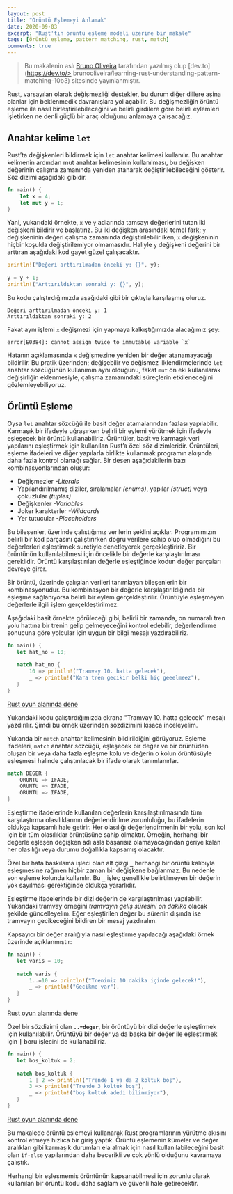 ```yaml
---
layout: post
title: "Örüntü Eşlemeyi Anlamak"
date: 2020-09-03
excerpt: "Rust'tın örüntü eşleme modeli üzerine bir makale"
tags: [örüntü eşleme, pattern matching, rust, match]
comments: true
---
```


> Bu makalenin aslı [Bruno Oliveira](https://dev.to/brunooliveira) tarafından yazılmış olup [dev.to](https://dev.to/> brunooliveira/learning-rust-understanding-pattern-matching-10b3) sitesinde yayınlanmıştır.


Rust, varsayılan olarak değişmezliği destekler, bu durum diğer dillere aşina olanlar için beklenmedik davranışlara yol açabilir. Bu değişmezliğin örüntü eşleme ile nasıl birleştirilebileceğini ve belirli girdilere göre belirli eylemleri işletirken ne denli güçlü bir araç olduğunu anlamaya çalışacağız.   

## Anahtar kelime `let`

Rust’ta değişkenleri bildirmek için `let` anahtar kelimesi kullanılır. Bu anahtar kelimenin ardından mut anahtar kelimesinin kullanılması, bu değişken değerinin çalışma zamanında yeniden atanarak değiştirilebileceğini gösterir. Söz dizimi aşağıdaki gibidir.

```rust
fn main() {
    let x = 4;
    let mut y = 1;
}
```

Yani, yukarıdaki örnekte, `x` ve `y` adlarında tamsayı değerlerini tutan iki değişkeni bildirir ve başlatırız. Bu iki değişken arasındaki temel fark; `y` değişkeninin değeri çalışma zamanında değiştirilebilir iken, `x` değişkeninin hiçbir koşulda değiştirilemiyor olmamasıdır. Haliyle `y` değişkeni değerini bir arttıran aşağıdaki kod gayet güzel çalışacaktır. 

```rust
println!("Değeri arttırılmadan önceki y: {}", y);
    
y = y + 1;
println!("Arttırıldıktan sonraki y: {}", y);
```

Bu kodu çalıştırdığımızda aşağıdaki gibi bir çıktıyla karşılaşmış oluruz.

```console
Değeri arttırılmadan önceki y: 1
Arttırıldıktan sonraki y: 2
```

Fakat aynı işlemi `x` değişmezi için yapmaya kalkıştığımızda alacağımız şey:

```console
error[E0384]: cannot assign twice to immutable variable `x`
```

Hatanın açıklamasında `x` değişmezine yeniden bir değer atanamayacağı bildirilir. Bu pratik üzerinden; değişebilir ve değişmez ilklendirmelerinde `let` anahtar sözcüğünün kullanımın aynı olduğunu, fakat `mut` ön eki kullanılarak değişirliğin eklenmesiyle, çalışma zamanındaki süreçlerin etkileneceğini gözlemleyebiliyoruz.

## Örüntü Eşleme

Oysa `let` anahtar sözcüğü ile basit değer atamalarından fazlası yapılabilir. Karmaşık bir ifadeyle uğraşırken belirli bir eylemi yürütmek için ifadeyle eşleşecek bir örüntü kullanabiliriz. 
Örüntüler, basit ve karmaşık veri yapılarını eşleştirmek için kullanılan Rust’a özel söz dizimleridir. Örüntüleri, eşleme ifadeleri ve diğer yapılarla birlikte kullanmak programın akışında daha fazla kontrol olanağı sağlar. Bir desen aşağıdakilerin bazı kombinasyonlarından oluşur:

* Değişmezler *-Literals*
* Yapılandırılmamış diziler, sıralamalar *(enums)*, yapılar *(struct)* veya çokuzlular *(tuples)*
* Değişkenler *-Variables*
* Joker karakterler *-Wildcards*
* Yer tutucular *-Placeholders*

Bu bileşenler, üzerinde çalıştığımız verilerin şeklini açıklar. Programımızın belirli bir kod parçasını çalıştırırken doğru verilere sahip olup olmadığını bu değerlerleri eşleştirmek suretiyle denetleyerek gerçekleştiririz.
Bir örüntünün kullanılabilmesi için öncelikle bir değerle karşılaştırılması gereklidir. Örüntü karşılaştırılan değerle eşleştiğinde kodun değer parçaları devreye girer.

Bir örüntü, üzerinde çalışılan verileri tanımlayan bileşenlerin bir kombinasyonudur. Bu kombinasyon bir değerle karşılaştırıldığında bir eşleşme sağlanıyorsa belirli bir eylem gerçekleştirilir. Örüntüyle eşleşmeyen değerlerle ilgili işlem gerçekleştirilmez.

Aşağıdaki basit örnekte görüleceği gibi, belirli bir zamanda, on numaralı tren yolu hattına bir trenin gelip gelmeyeceğini kontrol edebilir, değerlendirme sonucuna göre yolcular için uygun bir bilgi mesajı yazdırabiliriz. 

```rust
fn main() {
   let hat_no = 10;
   
   match hat_no {
       10 => println!("Tramvay 10. hatta gelecek"),
       _ => println!("Kara tren gecikir belki hiç geeelmeez"),
   }
}
```
[Rust oyun alanında dene](https://play.rust-lang.org/?version=stable&mode=debug&edition=2018&gist=3d733583a8170cb373881b7fed698b1b)

Yukarıdaki kodu çalıştırdığımızda ekrana "Tramvay 10. hatta gelecek" mesajı yazdırılır. Şimdi bu örnek üzerinden sözdizimini kısaca inceleyelim. 

Yukarıda bir `match` anahtar kelimesinin bildirildiğini görüyoruz. Eşleme ifadeleri, `match` anahtar sözcüğü, eşleşecek bir değer ve bir örüntüden oluşan bir veya daha fazla eşleşme kolu ve değerin o kolun örüntüsüyle eşleşmesi halinde çalıştırılacak bir ifade olarak tanımlanırlar.

```rust
match DEGER {
    ORUNTU => IFADE,
    ORUNTU => IFADE,
    ORUNTU => IFADE,
}
```

Eşleştirme ifadelerinde kullanılan değerlerin karşılaştırılmasında tüm karşılaştırma olasılıklarının değerlendirilme zorunluluğu, bu ifadelerin oldukça kapsamlı hale getirir. Her olasılığı değerlendirmenin bir yolu, son kol için bir tüm olasılıklar örüntüsüne sahip olmaktır. Örneğin, herhangi bir değerle eşleşen değişken adı asla başarısız olamayacağından geriye kalan her olasılığı veya durumu doğallıkla kapsamış olacaktır.

Özel bir hata baskılama işleci olan alt çizgi **`_`** herhangi bir örüntü kalıbıyla eşleşmesine rağmen hiçbir zaman bir değişkene bağlanmaz. Bu nedenle son eşleme kolunda kullanılır. Bu **`_`** işleç genellikle belirtilmeyen bir değerin yok sayılması gerektiğinde oldukça yararlıdır.

Eşleştirme ifadelerinde bir dizi değerin de karşılaştırılması yapılabilir. Yukarıdaki tramvay örneğini *tramvayın geliş süresini on dakika* olacak şekilde güncelleyelim. Eğer eşleştirilen değer bu sürenin dışında ise tramvayın gecikeceğini bildiren bir mesaj yazdıralım.

Kapsayıcı bir değer aralığıyla nasıl eşleştirme yapılacağı aşağıdaki örnek üzerinde açıklanmıştır:

```rust
fn main() {
   let varis = 10;
   
   match varis {
       1..=10 => println!("Trenimiz 10 dakika içinde gelecek!"),
       _ => println!("Gecikme var"),
   }
}
```
[Rust oyun alanında dene](https://play.rust-lang.org/?version=stable&mode=debug&edition=2018&gist=3d733583a8170cb373881b7fed698b1b)


Özel bir sözdizimi olan **`..=deger`**, bir örüntüyü bir dizi değerle eşleştirmek için kullanılabilir.
Örüntüyü bir değer ya da başka bir değer ile eşleştirmek için **`|`** boru işlecini de kullanabiliriz. 

```rust
fn main() {
   let bos_koltuk = 2;
   
   match bos_koltuk {
       1 | 2 => println!("Trende 1 ya da 2 koltuk boş"),
       3 => println!("Trende 3 koltuk boş"),
       _ => println!("boş koltuk adedi bilinmiyor"),
   }
}
```
[Rust oyun alanında dene](https://play.rust-lang.org/?version=stable&mode=debug&edition=2018&gist=62828b727ed6239cec9ecc96e2e37f32)

Bu makalede örüntü eşlemeyi kullanarak Rust programlarının yürütme akışını kontrol etmeye hızlıca bir giriş yaptık.  Örüntü eşlemenin kümeler ve değer aralıkları gibi karmaşık durumları ela almak için nasıl kullanılabileceğini basit olan `if-else` yapılarından daha becerikli ve çok yönlü olduğunu kavramaya çalıştık.

Herhangi bir eşleşmemiş örüntünün kapsanabilmesi için zorunlu olarak kullanılan bir örüntü kodu daha sağlam ve güvenli hale getirecektir.